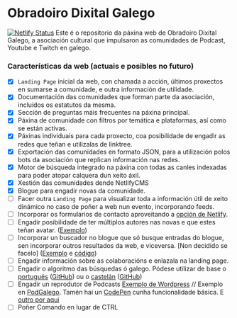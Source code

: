 # Obradoiro Dixital Galego

[![Netlify Status](https://api.netlify.com/api/v1/badges/5b08ce60-8bb9-41e2-9a53-9be7bfca48e2/deploy-status)](https://app.netlify.com/sites/obradoiro-dixital-galego/deploys)
Este é o repositorio da páxina web de Obradoiro Dixital Galego, a asociación
cultural que impulsaron as comunidades de Podcast, Youtube e Twitch en galego.

### Características da web (actuais e posibles no futuro)

- [x] `Landing Page` inicial da web, con chamada a acción, últimos proxectos en
      sumarse a comunidade, e outra información de utilidade.
- [x] Documentación das comunidades que forman parte da asociación, incluídos os
      estatutos da mesma.
- [x] Sección de preguntas máis frecuentes na páxina principal.
- [x] Páxina de comunidade con filtros por temática e plataformas, así como se
      están activas.
- [x] Páxinas individuais para cada proxecto, coa posibilidade de engadir as
      redes que teñan e utilizalas de linktree.
- [x] Exportación das comunidades en formato JSON, para a utilización polos bots
      da asociación que replican información nas redes.
- [x] Motor de búsqueda integrado na páxina con todas as canles indexadas para
      poder atopar calquera dun xeito áxil.
- [x] Xestión das comunidades dende NetlifyCMS
- [x] Blogue para engadir novas da comunidade.
- [ ] Facer outra `Landing Page` para visualizar toda a información útil de
      xeito dinámico no caso de poñer a web nun evento, incorporando feeds.
- [ ] Incorporar os formularios de contacto aproveitando a
      [opción de Netlify](https://docs.netlify.com/forms/setup/?_ga=2.128002252.1521612662.1669115883-1421975056.1669115883).
- [ ] Engadir posibilidade de ter múltiplos autores nas novas e que estes teñan
      avatar. ([Exemplo](https://minimalist-blog-x8c5ngg3kzt0.deno.dev/))
- [ ] Incorporar un buscador no blogue que só busque entradas do blogue, sen
      incorporar outros resultados da web, e viceversa. [Non decidido se facelo]
      ([Exemplo](https://jrson.me/blog/tag/inertiajs/) e
      [código](https://github.com/jrson83/jrson.me/blob/main/src/_includes/layouts/posts.tsx))
- [ ] Engadir información sobre as colaboracións e enlazala na landing page.
- [ ] Engadir o algoritmo das búsquedas ó galego. Pódese utilizar de base o
      [portugués](https://snowballstem.org/algorithms/portuguese/stemmer.html)
      ([GitHub](https://github.com/snowballstem/snowball/blob/master/algorithms/portuguese.sbl))
      ou o [castelán](https://snowballstem.org/algorithms/spanish/stemmer.html)
      ([GitHub](https://github.com/snowballstem/snowball/blob/master/algorithms/spanish.sbl))
- [ ] Engadir un reprodutor de Podcasts
      [Exemplo de Wordpress](https://vedathemes.com/pp-demo/) // Exemplo en
      [PodGalego](https://podgalego.agora.gal/xardin-de-xirasois/). Tamén hai un
      [CodePen](https://codepen.io/davatron5000/pen/nbXaqP) cunha funcionalidade
      básica. E [outro por aqui](https://codepen.io/ivorpad/pen/mZmYEj)
- [ ] Poñer Comando en lugar de CTRL 
